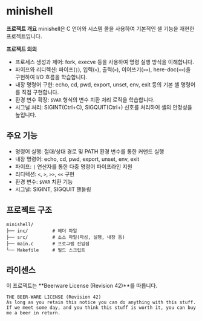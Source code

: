 # minishell

**프로젝트 개요**
minishell은 C 언어와 시스템 콜을 사용하여 기본적인 셸 기능을 재현한 프로젝트입니다.

**프로젝트 의의**
- 프로세스 생성과 제어: fork, execve 등을 사용하여 명령 실행 방식을 이해합니다.
- 파이프와 리디렉션: 파이프(`|`), 입력(`<`), 출력(`>`), 이어쓰기(`>>`), here-doc(`<<`)을 구현하여 I/O 흐름을 학습합니다.
- 내장 명령어 구현: echo, cd, pwd, export, unset, env, exit 등의 기본 셸 명령어를 직접 구현합니다.
- 환경 변수 확장: `$VAR` 형식의 변수 치환 처리 로직을 학습합니다.
- 시그널 처리: SIGINT(Ctrl+C), SIGQUIT(Ctrl+\) 신호를 처리하여 셸의 안정성을 높입니다.

## 주요 기능
- 명령어 실행: 절대/상대 경로 및 PATH 환경 변수를 통한 커맨드 실행
- 내장 명령어: echo, cd, pwd, export, unset, env, exit
- 파이프: `|` 연산자를 통한 다중 명령어 파이프라인 지원
- 리디렉션: `<`, `>`, `>>`, `<<` 구현
- 환경 변수: `$VAR` 치환 기능
- 시그널: SIGINT, SIGQUIT 핸들링

## 프로젝트 구조
```
minishell/
├── inc/         # 헤더 파일
├── src/         # 소스 파일(파싱, 실행, 내장 등)
├── main.c       # 프로그램 진입점
└── Makefile     # 빌드 스크립트
```

## 라이센스
이 프로젝트는 **Beerware License (Revision 42)**를 따릅니다.

```
THE BEER-WARE LICENSE (Revision 42)
As long as you retain this notice you can do anything with this stuff.
If we meet some day, and you think this stuff is worth it, you can buy me a beer in return.
```
